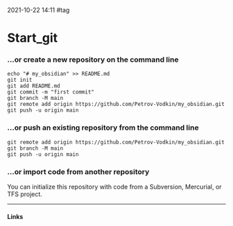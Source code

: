 2021-10-22 14:11
#tag
# Start_git
### …or create a new repository on the command line
```shell
echo "# my_obsidian" >> README.md
git init
git add README.md
git commit -m "first commit"
git branch -M main
git remote add origin https://github.com/Petrov-Vodkin/my_obsidian.git
git push -u origin main
```
### …or push an existing repository from the command line
```shell
git remote add origin https://github.com/Petrov-Vodkin/my_obsidian.git
git branch -M main
git push -u origin main
```
### …or import code from another repository

You can initialize this repository with code from a Subversion, Mercurial, or TFS project.
_____________
#### Links
